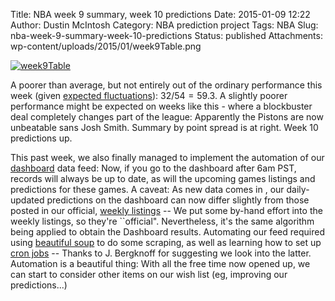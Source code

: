Title: NBA week 9 summary, week 10 predictions
Date: 2015-01-09 12:22
Author: Dustin McIntosh
Category: NBA prediction project
Tags: NBA
Slug: nba-week-9-summary-week-10-predictions
Status: published
Attachments: wp-content/uploads/2015/01/week9Table.png

[![week9Table]({static}/wp-content/uploads/2015/01/week9Table.png)]({static}/wp-content/uploads/2015/01/week9Table.png)

A poorer than average, but not entirely out of the ordinary performance this week (given [expected fluctuations](http://efavdb.github.io/nba-week-5-summary-week-6-predictions)): $32/54 = 59.3%$. A slightly poorer performance might be expected on weeks like this - where a blockbuster deal completely changes part of the league: Apparently the Pistons are now unbeatable sans Josh Smith. Summary by point spread is at right. Week 10 predictions up.

This past week, we also finally managed to implement the automation of our [dashboard](http://efavdb.github.io/nba-dash) data feed: Now, if you go to the dashboard after 6am PST, records will always be up to date, as will the upcoming games listings and predictions for these games. A caveat: As new data comes in , our daily-updated predictions on the dashboard can now differ slightly from those posted in our official, [weekly listings](http://efavdb.github.io/weekly-nba-predictions) -- We put some by-hand effort into the weekly listings, so they're \`\`official". Nevertheless, it's the same algorithm being applied to obtain the Dashboard results. Automating our feed required using [beautiful soup](http://www.crummy.com/software/BeautifulSoup/) to do some scraping, as well as learning how to set up [cron jobs](http://en.wikipedia.org/wiki/Cron) -- Thanks to J. Bergknoff for suggesting we look into the latter. Automation is a beautiful thing: With all the free time now opened up, we can start to consider other items on our wish list (eg, improving our predictions...)
